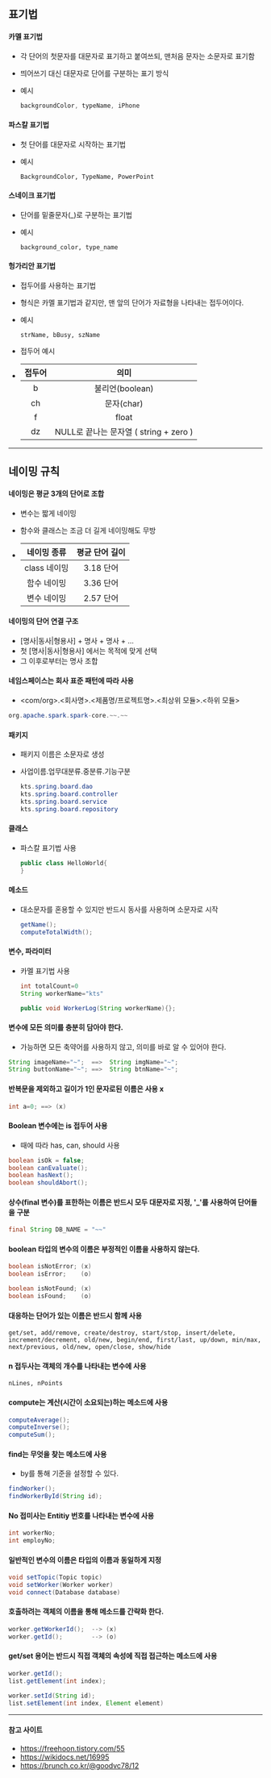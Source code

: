 ## 표기법

#### 카멜 표기법

- 각 단어의 첫문자를 대문자로 표기하고 붙여쓰되, 맨처음 문자는 소문자로 표기함

- 띄어쓰기 대신 대문자로 단어를 구분하는 표기 방식

- 예시

  ```java
  backgroundColor, typeName, iPhone
  ```

#### 파스칼 표기법

- 첫 단어를 대문자로 시작하는 표기법

- 예시

  ```
  BackgroundColor, TypeName, PowerPoint
  ```

#### 스네이크 표기법

- 단어를 밑줄문자(_)로 구분하는 표기법

- 예시

  ```
  background_color, type_name
  ```

#### 헝가리안 표기법

- 접두어를 사용하는 표기법

- 형식은 카멜 표기법과 같지만, 맨 앞의 단어가 자료형을 나타내는 접두어이다.

- 예시

  ```
  strName, bBusy, szName
  ```

- 접두어 예시

- | 접두어 |                  의미                  |
  | :----: | :------------------------------------: |
  |   b    |            불리언(boolean)             |
  |   ch   |               문자(char)               |
  |   f    |                 float                  |
  |   dz   | NULL로 끝나는 문자열 ( string + zero ) |

  

---



## 네이밍 규칙



#### 네이밍은 평균 3개의 단어로 조합

- 변수는 짧게 네이밍

- 함수와 클래스는 조금 더 길게 네이밍해도 무방

- | 네이밍 종류  | 평균 단어 길이 |
  | :----------: | :------------: |
  | class 네이밍 |   3.18 단어    |
  | 함수 네이밍  |   3.36 단어    |
  | 변수 네이밍  |   2.57 단어    |



#### 네이밍의 단어 연결 구조

- [명사|동사|형용사] + 명사 + 명사 + ...
- 첫 [명사|동사|형용사] 에서는 목적에 맞게 선택
- 그 이후로부터는 명사 조합



#### 네임스페이스는 회사 표준 패턴에 따라 사용

- <com/org>.<회사명>.<제품명/프로젝트명>.<최상위 모듈>.<하위 모듈>

```java
org.apache.spark.spark-core.~~.~~
```



#### 패키지

- 패키지 이름은 소문자로 생성

- 사업이름.업무대분류.중분류.기능구분

  ```java
  kts.spring.board.dao
  kts.spring.board.controller
  kts.spring.board.service
  kts.spring.board.repository
  ```



#### 클래스

- 파스칼 표기법 사용

  ```java
  public class HelloWorld{
  }
  ```



#### 메소드

- 대소문자를 혼용할 수 있지만 반드시 동사를 사용하며 소문자로 시작

  ```java
  getName();
  computeTotalWidth();
  ```

  

#### 변수, 파라미터

- 카멜 표기법 사용

  ```java
  int totalCount=0
  String workerName="kts"
  
  public void WorkerLog(String workerName){};
  ```



#### 변수에 모든 의미를 충분히 담아야 한다.

- 가능하면 모든 축약어를 사용하지 않고, 의미를 바로 알 수 있어야 한다.

```java
String imageName="~";  ==>  String imgName="~";
String buttonName="~"; ==>  String btnName="~";
```



#### 반복문을 제외하고 길이가 1인 문자로된 이름은 사용 x

```java
int a=0; ==> (x)
```



#### Boolean 변수에는 is 접두어 사용

- 때에 따라 has, can, should 사용

```java
boolean isOk = false;
boolean canEvaluate();
boolean hasNext();
boolean shouldAbort();
```



#### 상수(final 변수)를 표한하는 이름은 반드시 모두 대문자로 지정, '_'를 사용하여 단어들을 구분

```java
final String DB_NAME = "~~"
```



#### boolean 타입의 변수의 이름은 부정적인 이름을 사용하지 않는다.

```java
boolean isNotError; (x)
boolean isError;    (o)

boolean isNotFound; (x)
boolean isFound;    (o)
```



#### 대응하는 단어가 있는 이름은 반드시 함께 사용

```
get/set, add/remove, create/destroy, start/stop, insert/delete, increment/decrement, old/new, begin/end, first/last, up/down, min/max, next/previous, old/new, open/close, show/hide
```



#### n 접두사는 객체의 개수를 나타내는 변수에 사용

```
nLines, nPoints
```



#### compute는 계산(시간이 소요되는)하는 메소드에 사용

```java
computeAverage();
computeInverse();
computeSum();
```



#### find는 무엇을 찾는 메소드에 사용

- by를 통해 기준을 설정할 수 있다.

```java
findWorker();
findWorkerById(String id);
```



#### No 접미사는 Entitiy 번호를 나타내는 변수에 사용

```java
int workerNo;
int employNo;
```



#### 일반적인 변수의 이름은 타입의 이름과 동일하게 지정

```java
void setTopic(Topic topic)
void setWorker(Worker worker)
void connect(Database database)
```



#### 호출하려는 객체의 이름을 통해 메소드를 간략화 한다.

```java
worker.getWorkerId();  --> (x)
worker.getId();        --> (o)
```



#### get/set 용어는 반드시 직접 객체의 속성에 직접 접근하는 메소드에 사용

```java
worker.getId();
list.getElement(int index);

worker.setId(String id);
list.setElement(int index, Element element)
```



---

#### 참고 사이트

- https://freehoon.tistory.com/55
- https://wikidocs.net/16995
- https://brunch.co.kr/@goodvc78/12